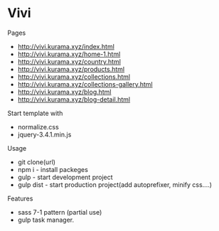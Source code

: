 # Vivi

Pages
- http://vivi.kurama.xyz/index.html
- http://vivi.kurama.xyz/home-1.html
- http://vivi.kurama.xyz/country.html
- http://vivi.kurama.xyz/products.html
- http://vivi.kurama.xyz/collections.html
- http://vivi.kurama.xyz/collections-gallery.html
- http://vivi.kurama.xyz/blog.html
- http://vivi.kurama.xyz/blog-detail.html

Start template with 
- normalize.css
- jquery-3.4.1.min.js

Usage 
- git clone(url)
- npm i      - install packeges
- gulp       - start development project
- gulp dist  - start production project(add autoprefixer, minify css....)

Features 
- sass 7-1 pattern (partial use)
- gulp task manager.
